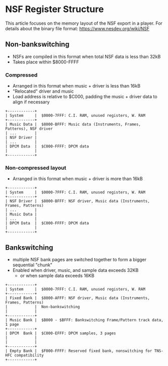 # NSF Register Structure

This article focuses on the memory layout of the NSF export in a player. For details about the binary file format: https://www.nesdev.org/wiki/NSF

## Non-bankswitching

- NSFs are compiled in this format when total NSF data is less than 32kB
- Takes place within $8000-FFFF
### Compressed

- Arranged in this format when music + driver is less than 16kB
- "Relocated" driver and music
- Load address is relative to $C000, padding the music + driver data to align if necessary

```
+------------+
| System     |	$0000-7FFF: C.I. RAM, unused registers, W. RAM
+------------+
| Music Data |	$8000-BFFF: Music data (Instruments, Frames, Patterns), NSF driver
| ...        |
| NSF Driver |
| ...        |
| DPCM Data  |	$C000-FFFF: DPCM data
|            |
+------------+
```
### Non-compressed layout

- Arranged in this format when music + driver is more than 16kB

```
+------------+
| System     |	$0000-7FFF: C.I. RAM, unused registers, W. RAM
+------------+
| NSF Driver |	$8000-BFFF: NSF driver, Music data (Instruments, Frames, Patterns)
| ...        |
| Music Data |
| ...        |
| DPCM Data  |	$C000-FFFF: DPCM data
|            |
+------------+
```


## Bankswitching

- multiple NSF bank pages are switched together to form a bigger sequential "chunk"
- Enabled when driver, music, and sample data exceeds 32KB
	- or when sample data exceeds 16KB

```
+------------+
| System     |	$0000-7FFF: C.I. RAM, unused registers, W. RAM
+------------+
| Fixed Bank |	$8000-AFFF: NSF driver, Music data (Instruments, Frames, Patterns)
|            |	Non-bankswitching
|            |
+------------+
| Music Bank |	$B000 - $BFFF: Bankswitching Frame/Pattern track data, 1 page
+------------+
| DPCM  Bank |	$C000-EFFF: DPCM samples, 3 pages
|            |
|            |
+------------+
| Empty Bank |	$F000-FFFF: Reserved fixed bank, nonswitching for TNS-HFC compatibility
+------------+
```

